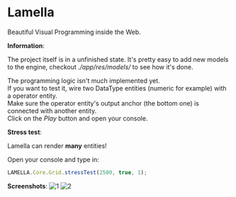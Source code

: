 # Lamella
Beautiful Visual Programming inside the Web.

**Information**:

The project itself is in a unfinished state.
It's pretty easy to add new models to the engine, checkout *./app/res/models/* to see how it's done.

The programming logic isn't much implemented yet.<br/>
If you want to test it, wire two DataType entities (numeric for example) with a operator entity.<br/>
Make sure the operator entity's output anchor (the bottom one) is connected with another entity.<br/>
Click on the *Play* button and open your console.

**Stress test**:

Lamella can render **many** entities!</br>

Open your console and type in:<br/>
```js
LAMELLA.Core.Grid.stressTest(2500, true, 1);
```

**Screenshots**:
![1](http://i.imgur.com/0qXGrxN.png)
![2](http://i.imgur.com/zr3GQzj.jpg)
